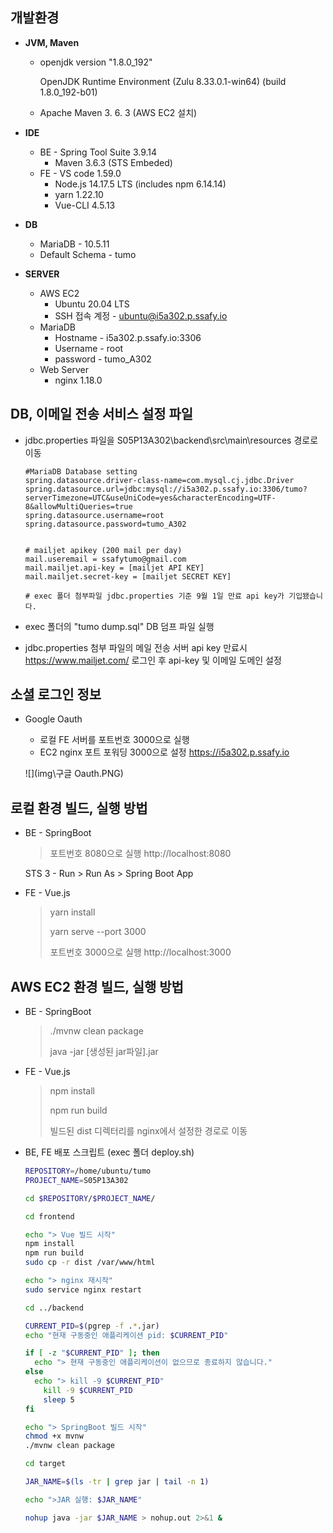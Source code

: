 ##  개발환경

- **JVM, Maven**

  - openjdk version "1.8.0_192"  

    OpenJDK Runtime Environment (Zulu 8.33.0.1-win64) (build 1.8.0_192-b01)
    
  - Apache Maven 3. 6. 3 (AWS EC2 설치)
  
- **IDE**

  - BE - Spring Tool Suite 3.9.14
    - Maven 3.6.3 (STS Embeded)
  - FE - VS code 1.59.0
    - Node.js 14.17.5 LTS (includes npm 6.14.14)
    - yarn 1.22.10
    - Vue-CLI 4.5.13

- **DB**

  - MariaDB - 10.5.11
  - Default Schema - tumo

- **SERVER**

  - AWS EC2 
    - Ubuntu 20.04 LTS
    - SSH 접속 계정 - ubuntu@i5a302.p.ssafy.io
  - MariaDB
    - Hostname - i5a302.p.ssafy.io:3306
    - Username - root
    - password - tumo_A302
  - Web Server
    - nginx 1.18.0



## DB, 이메일 전송 서비스 설정 파일

- jdbc.properties 파일을 S05P13A302\backend\src\main\resources 경로로 이동  

  ~~~  properties
  #MariaDB Database setting
  spring.datasource.driver-class-name=com.mysql.cj.jdbc.Driver
  spring.datasource.url=jdbc:mysql://i5a302.p.ssafy.io:3306/tumo?serverTimezone=UTC&useUniCode=yes&characterEncoding=UTF-8&allowMultiQueries=true
  spring.datasource.username=root
  spring.datasource.password=tumo_A302
  
  
  # mailjet apikey (200 mail per day)
  mail.useremail = ssafytumo@gmail.com
  mail.mailjet.api-key = [mailjet API KEY]
  mail.mailjet.secret-key = [mailjet SECRET KEY]
  
  # exec 폴더 첨부파일 jdbc.properties 기준 9월 1일 만료 api key가 기입됐습니다.
  ~~~

- exec 폴더의 "tumo dump.sql" DB 덤프 파일 실행

- jdbc.properties 첨부 파일의 메일 전송 서버 api key 만료시 https://www.mailjet.com/ 로그인 후 api-key 및 이메일 도메인 설정



## 소셜 로그인 정보

- Google Oauth

  - 로컬 FE 서버를 포트번호 3000으로 실행
  - EC2 nginx 포트 포워딩 3000으로 설정 https://i5a302.p.ssafy.io

  ![](img\구글 Oauth.PNG)



## 로컬 환경 빌드, 실행 방법

- BE - SpringBoot

  > 포트번호 8080으로 실행 http://localhost:8080 

  STS 3 - Run > Run As > Spring Boot App

- FE - Vue.js

  > yarn install
  >
  > yarn serve --port 3000
  >
  > 포트번호 3000으로 실행 http://localhost:3000



## AWS EC2 환경 빌드, 실행 방법

- BE - SpringBoot

  > ./mvnw clean package
  >
  > java -jar [생성된 jar파일].jar

- FE - Vue.js

  > npm install
  >
  > npm run build
  >
  > 빌드된 dist 디렉터리를 nginx에서 설정한 경로로 이동

- BE, FE 배포 스크립트 (exec 폴더 deploy.sh)

  ~~~ sh
  REPOSITORY=/home/ubuntu/tumo
  PROJECT_NAME=S05P13A302
  
  cd $REPOSITORY/$PROJECT_NAME/
  
  cd frontend
  
  echo "> Vue 빌드 시작"
  npm install
  npm run build
  sudo cp -r dist /var/www/html
  
  echo "> nginx 재시작"
  sudo service nginx restart
  
  cd ../backend
  
  CURRENT_PID=$(pgrep -f .*.jar)
  echo "현재 구동중인 애플리케이션 pid: $CURRENT_PID"
  
  if [ -z "$CURRENT_PID" ]; then
  	echo "> 현재 구동중인 애플리케이션이 없으므로 종료하지 않습니다."
  else
  	echo "> kill -9 $CURRENT_PID"
      kill -9 $CURRENT_PID
      sleep 5
  fi
  
  echo "> SpringBoot 빌드 시작"
  chmod +x mvnw
  ./mvnw clean package
  
  cd target
  
  JAR_NAME=$(ls -tr | grep jar | tail -n 1)
  
  echo ">JAR 실행: $JAR_NAME"
  
  nohup java -jar $JAR_NAME > nohup.out 2>&1 &
  ~~~

   

